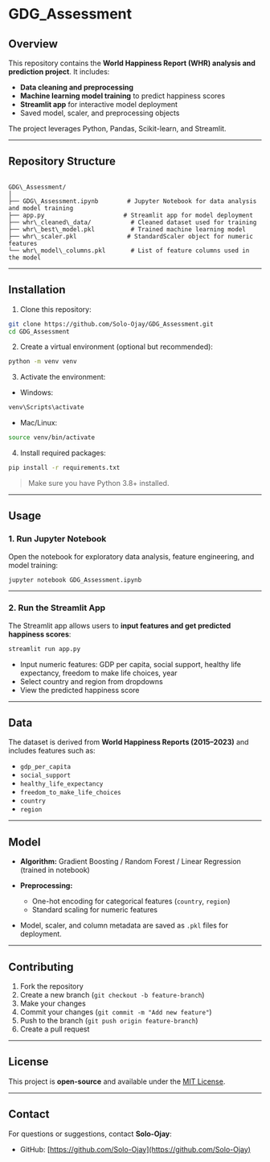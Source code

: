 # GDG_Assessment

## Overview

This repository contains the **World Happiness Report (WHR) analysis and prediction project**. It includes:

- **Data cleaning and preprocessing**  
- **Machine learning model training** to predict happiness scores  
- **Streamlit app** for interactive model deployment  
- Saved model, scaler, and preprocessing objects  

The project leverages Python, Pandas, Scikit-learn, and Streamlit.

---

## Repository Structure

```

GDG\_Assessment/
│
├── GDG\_Assessment.ipynb        # Jupyter Notebook for data analysis and model training
├── app.py                      # Streamlit app for model deployment
├── whr\_cleaned\_data/           # Cleaned dataset used for training
├── whr\_best\_model.pkl          # Trained machine learning model
├── whr\_scaler.pkl              # StandardScaler object for numeric features
└── whr\_model\_columns.pkl       # List of feature columns used in the model

````

---

## Installation

1. Clone this repository:

```bash
git clone https://github.com/Solo-Ojay/GDG_Assessment.git
cd GDG_Assessment
````

2. Create a virtual environment (optional but recommended):

```bash
python -m venv venv
```

3. Activate the environment:

* Windows:

```powershell
venv\Scripts\activate
```

* Mac/Linux:

```bash
source venv/bin/activate
```

4. Install required packages:

```bash
pip install -r requirements.txt
```

> Make sure you have Python 3.8+ installed.

---

## Usage

### 1. Run Jupyter Notebook

Open the notebook for exploratory data analysis, feature engineering, and model training:

```bash
jupyter notebook GDG_Assessment.ipynb
```

---

### 2. Run the Streamlit App

The Streamlit app allows users to **input features and get predicted happiness scores**:

```bash
streamlit run app.py
```

* Input numeric features: GDP per capita, social support, healthy life expectancy, freedom to make life choices, year
* Select country and region from dropdowns
* View the predicted happiness score

---

## Data

The dataset is derived from **World Happiness Reports (2015–2023)** and includes features such as:

* `gdp_per_capita`
* `social_support`
* `healthy_life_expectancy`
* `freedom_to_make_life_choices`
* `country`
* `region`

---

## Model

* **Algorithm:** Gradient Boosting / Random Forest / Linear Regression (trained in notebook)

* **Preprocessing:**

  * One-hot encoding for categorical features (`country`, `region`)
  * Standard scaling for numeric features

* Model, scaler, and column metadata are saved as `.pkl` files for deployment.

---

## Contributing

1. Fork the repository
2. Create a new branch (`git checkout -b feature-branch`)
3. Make your changes
4. Commit your changes (`git commit -m "Add new feature"`)
5. Push to the branch (`git push origin feature-branch`)
6. Create a pull request

---

## License

This project is **open-source** and available under the [MIT License](LICENSE).

---

## Contact

For questions or suggestions, contact **Solo-Ojay**:

* GitHub: [https://github.com/Solo-Ojay](https://github.com/Solo-Ojay)

